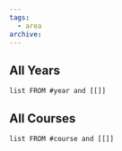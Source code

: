 ```yaml
---
tags:
  - area
archive:
---
```

## All Years
```dataview
list FROM #year and [[]]
```
## All Courses
```dataview
list FROM #course and [[]]
```